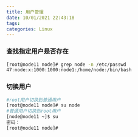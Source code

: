 ```yaml
---
title: 用户管理
date: 10/01/2021 22:43:18
tags: 
categories: Linux
---
```

### 查找指定用户是否存在

```BASH
[root@node11 node]# grep node -n /etc/passwd
47:node:x:1000:1000:node1:/home/node:/bin/bash
```

### 切换用户

```BASH
#root用户切换到普通用户
[root@node11 node]# su node
#普通用户切换到root用户
[node@node11 ~]$ su
密码：
[root@node11 node]# 
```

